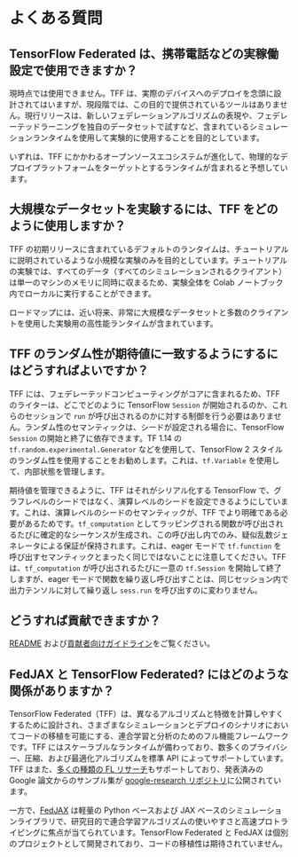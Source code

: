 # よくある質問

## TensorFlow Federated は、携帯電話などの実稼働設定で使用できますか？

現時点では使用できません。TFF は、実際のデバイスへのデプロイを念頭に設計されてはいますが、現段階では、この目的で提供されているツールはありません。現行リリースは、新しいフェデレーションアルゴリズムの表現や、フェデレーテッドラーニングを独自のデータセットで試すなど、含まれているシミュレーションランタイムを使用して実験的に使用することを目的としています。

いずれは、TFF にかかわるオープンソースエコシステムが進化して、物理的なデプロイプラットフォームをターゲットとするランタイムが含まれると予想しています。

## 大規模なデータセットを実験するには、TFF をどのように使用しますか？

TFF の初期リリースに含まれているデフォルトのランタイムは、チュートリアルに説明されているような小規模な実験のみを目的としています。チュートリアルの実験では、すべてのデータ（すべてのシミュレーションされるクライアント）は単一のマシンのメモリに同時に収まるため、実験全体を Colab ノートブック内でローカルに実行することができます。

ロードマップには、近い将来、非常に大規模なデータセットと多数のクライアントを使用した実験用の高性能ランタイムが含まれています。

## TFF のランダム性が期待値に一致するようにするにはどうすればよいですか？

TFF には、フェデレーテッドコンピューティングがコアに含まれるため、TFF のライターは、どこでどのように TensorFlow `Session` が開始されるのか、これらのセッションで `run` が呼び出されるのかに対する制御を行う必要はありません。ランダム性のセマンティックは、シードが設定される場合に、TensorFlow `Session` の開始と終了に依存できます。TF 1.14 の `tf.random.experimental.Generator` などを使用して、TensorFlow 2 スタイルのランダム性を使用することをお勧めします。これは、`tf.Variable` を使用して、内部状態を管理します。

期待値を管理できるように、TFF はそれがシリアル化する TensorFlow で、グラフレベルのシードではなく、演算レベルのシードを設定できるようにしています。これは、演算レベルのシードのセマンティックが、TFF でより明確である必要があるためです。`tf_computation` としてラッピングされる関数が呼び出されるたびに確定的なシーケンスが生成され、この呼び出し内でのみ、疑似乱数ジェネレータによる保証が保持されます。これは、eager モードで `tf.function` を呼び出すセマンティックとまったく同じではないことに注意してください。TFFは、`tf_computation` が呼び出されるたびに一意の `tf.Session` を開始して終了しますが、eager モードで関数を繰り返し呼び出すことは、同じセッション内で出力テンソルに対して繰り返し `sess.run` を呼び出すのに変わりません。

## どうすれば貢献できますか？

[README](../README.md) および[貢献者向けガイドライン](../CONTRIBUTING.md)をご覧ください。

## FedJAX と TensorFlow Federated? にはどのような関係がありますか？

TensorFlow Federated（TFF）は、異なるアルゴリズムと特徴を計算しやすくするために設計され、さまざまなシミュレーションとデプロイのシナリオにおいてコードの移植を可能にする、連合学習と分析のためのフル機能フレームワークです。TFF にはスケーラブルなランタイムが備わっており、数多くのプライバシー、圧縮、および最適化アルゴリズムを標準 API によってサポートしています。TFF はまた、[多くの種類の FL リサーチ](https://www.tensorflow.org/federated/tff_for_research)もサポートしており、発表済みの Google 論文からのサンプル集が [google-research リポジトリ](https://github.com/google-research/federated)に公開されています。

一方で、[FedJAX](https://github.com/google/fedjax) は軽量の Python ベースおよび JAX ベースのシミュレーションライブラリで、研究目的で連合学習アルゴリズムの使いやすさと高速プロトライピングに焦点が当てられています。TensorFlow Federated と FedJAX は個別のプロジェクトとして開発されており、コードの移植性は期待されていません。
